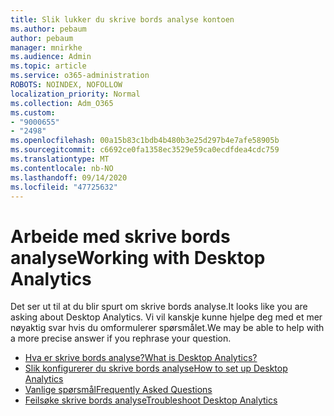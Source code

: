 ```yaml
---
title: Slik lukker du skrive bords analyse kontoen
ms.author: pebaum
author: pebaum
manager: mnirkhe
ms.audience: Admin
ms.topic: article
ms.service: o365-administration
ROBOTS: NOINDEX, NOFOLLOW
localization_priority: Normal
ms.collection: Adm_O365
ms.custom:
- "9000655"
- "2498"
ms.openlocfilehash: 00a15b83c1bdb4b480b3e25d297b4e7afe58905b
ms.sourcegitcommit: c6692ce0fa1358ec3529e59ca0ecdfdea4cdc759
ms.translationtype: MT
ms.contentlocale: nb-NO
ms.lasthandoff: 09/14/2020
ms.locfileid: "47725632"
---
```

# <a name="working-with-desktop-analytics"></a><span data-ttu-id="79e2f-102">Arbeide med skrive bords analyse</span><span class="sxs-lookup"><span data-stu-id="79e2f-102">Working with Desktop Analytics</span></span>

<span data-ttu-id="79e2f-103">Det ser ut til at du blir spurt om skrive bords analyse.</span><span class="sxs-lookup"><span data-stu-id="79e2f-103">It looks like you are asking about Desktop Analytics.</span></span> <span data-ttu-id="79e2f-104">Vi vil kanskje kunne hjelpe deg med et mer nøyaktig svar hvis du omformulerer spørsmålet.</span><span class="sxs-lookup"><span data-stu-id="79e2f-104">We may be able to help with a more precise answer if you rephrase your question.</span></span>

- [<span data-ttu-id="79e2f-105">Hva er skrive bords analyse?</span><span class="sxs-lookup"><span data-stu-id="79e2f-105">What is Desktop Analytics?</span></span>](https://docs.microsoft.com/configmgr/desktop-analytics/overview)
- [<span data-ttu-id="79e2f-106">Slik konfigurerer du skrive bords analyse</span><span class="sxs-lookup"><span data-stu-id="79e2f-106">How to set up Desktop Analytics</span></span>](https://docs.microsoft.com/configmgr/desktop-analytics/set-up)
- [<span data-ttu-id="79e2f-107">Vanlige spørsmål</span><span class="sxs-lookup"><span data-stu-id="79e2f-107">Frequently Asked Questions</span></span>](https://docs.microsoft.com/configmgr/desktop-analytics/faq)
- [<span data-ttu-id="79e2f-108">Feilsøke skrive bords analyse</span><span class="sxs-lookup"><span data-stu-id="79e2f-108">Troubleshoot Desktop Analytics</span></span>](https://docs.microsoft.com/configmgr/desktop-analytics/troubleshooting)